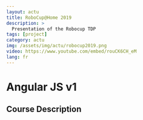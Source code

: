 ```yaml
---
layout: actu
title: RoboCup@Home 2019
description: >
  Presentation of the Robocup TDP
tags: [project]
category: actu
img: /assets/img/actu/robocup2019.png
video: https://www.youtube.com/embed/rouCK6CH_eM
lang: fr
---
```

# Angular JS v1
## Course Description


